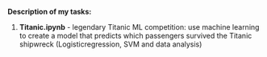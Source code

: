 **Description of my tasks:**
1. **Titanic.ipynb** - legendary Titanic ML competition: use machine learning to create a model that predicts which passengers survived the Titanic shipwreck (Logisticregression, SVM and data analysis)
